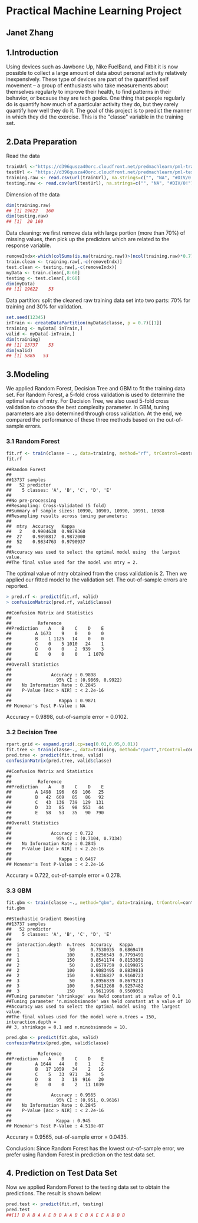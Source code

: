 # Practical Machine Learning Project
## Janet Zhang

## 1.Introduction
Using devices such as Jawbone Up, Nike FuelBand, and Fitbit it is now possible to collect a large amount of data about personal activity relatively inexpensively. These type of devices are part of the quantified self movement – a group of enthusiasts who take measurements about themselves regularly to improve their health, to find patterns in their behavior, or because they are tech geeks. One thing that people regularly do is quantify how much of a particular activity they do, but they rarely quantify how well they do it. The goal of this project is to predict the manner in which they did the exercise. This is the "classe" variable in the training set.

## 2.Data Preparation

Read the data

```r
trainUrl <-"https://d396qusza40orc.cloudfront.net/predmachlearn/pml-training.csv"
testUrl <- "https://d396qusza40orc.cloudfront.net/predmachlearn/pml-testing.csv"
training.raw <- read.csv(url(trainUrl), na.strings=c("", "NA", "#DIV/0!"))
testing.raw <- read.csv(url(testUrl), na.strings=c("", "NA", "#DIV/0!"))
```

Dimension of the data

```r
dim(training.raw)
## [1] 19622   160
dim(testing.raw)
## [1]  20 160
```

Data cleaning: we first remove data with large portion (more than 70%) of missing values, then pick up the predictors which are related to the response variable.

```r
removeIndx<-which(colSums(is.na(training.raw))>(ncol(training.raw)*0.7))
train.clean <- training.raw[,-c(removeIndx)]
test.clean <- testing.raw[,-c(removeIndx)] 
myData <- train.clean[,8:60]
testing <- test.clean[,8:60]
dim(myData)
## [1] 19622    53
```

Data partition: split the cleaned raw training data set into two parts: 70% for training and 30% for validation.

```r
set.seed(12345)
inTrain <- createDataPartition(myData$classe, p = 0.7)[[1]]
training <- myData[ inTrain,]
valid <- myData[-inTrain,]
dim(training)
## [1] 13737    53
dim(valid)
## [1] 5885   53 
```

## 3.Modeling
We applied Random Forest, Decision Tree and GBM to fit the training data set. For Random Forest, a 5-fold cross validation is used to determine the optimal value of mtry. For Decision Tree, we also used 5-fold cross validation to choose the best complexity parameter. In GBM, tuning parameters are also determined through cross validation. At the end, we compared the performance of these three methods based on the out-of-sample errors.

### 3.1 Random Forest

```r
fit.rf <- train(classe ~ ., data=training, method="rf", trControl=control, ntree=300)
fit.rf
```

```
##Random Forest 
##
##13737 samples
##   52 predictor
##    5 classes: 'A', 'B', 'C', 'D', 'E' 
##
##No pre-processing
##Resampling: Cross-Validated (5 fold) 
##Summary of sample sizes: 10990, 10989, 10990, 10991, 10988 
##Resampling results across tuning parameters:
##
##  mtry  Accuracy   Kappa    
##   2    0.9904638  0.9879360
##  27    0.9898817  0.9872000
##  52    0.9834763  0.9790937
##
##Accuracy was used to select the optimal model using  the largest value.
##The final value used for the model was mtry = 2. 
```

The optimal value of mtry obtained from the cross validation is 2. Then we applied our fitted model to the validation set. The out-of-sample errors are reported. 

```r
> pred.rf <- predict(fit.rf, valid)
> confusionMatrix(pred.rf, valid$classe)
```

```
##Confusion Matrix and Statistics
##
##          Reference
##Prediction    A    B    C    D    E
##         A 1673    9    0    0    0
##         B    1 1125   14    0    0
##         C    0    5 1010   24    1
##         D    0    0    2  939    3
##         E    0    0    0    1 1078
##
##Overall Statistics
##                                          
##               Accuracy : 0.9898          
##                 95% CI : (0.9869, 0.9922)
##    No Information Rate : 0.2845          
##    P-Value [Acc > NIR] : < 2.2e-16       
##                                          
##                  Kappa : 0.9871          
## Mcnemar's Test P-Value : NA              
```

Accuracy = 0.9898, out-of-sample error = 0.0102.

### 3.2 Decision Tree

```r
rpart.grid <- expand.grid(.cp=seq(0.01,0.05,0.01)) 
fit.tree <- train(classe~., data=training, method="rpart",trControl=control,tuneGrid=rpart.grid)
pred.tree <- predict(fit.tree, valid)
confusionMatrix(pred.tree, valid$classe)
```

```
##Confusion Matrix and Statistics
##
##          Reference
##Prediction    A    B    C    D    E
##         A 1498  196   69  106   25
##         B   42  669   85   86   92
##         C   43  136  739  129  131
##         D   33   85   98  553   44
##         E   58   53   35   90  790
##
##Overall Statistics
##                                          
##               Accuracy : 0.722           
##                 95% CI : (0.7104, 0.7334)
##    No Information Rate : 0.2845          
##    P-Value [Acc > NIR] : < 2.2e-16       
##                                          
##                  Kappa : 0.6467          
## Mcnemar's Test P-Value : < 2.2e-16       
```

Accurary = 0.722, out-of-sample error = 0.278.

### 3.3 GBM

```r
fit.gbm <- train(classe ~., method="gbm", data=training, trControl=control, verbose=F)
fit.gbm
```

```
##Stochastic Gradient Boosting 
##13737 samples
##   52 predictor
##    5 classes: 'A', 'B', 'C', 'D', 'E' 
##
##  interaction.depth  n.trees  Accuracy   Kappa    
##  1                   50      0.7530035  0.6869478
##  1                  100      0.8256543  0.7793491
##  1                  150      0.8541174  0.8153851
##  2                   50      0.8579759  0.8199875
##  2                  100      0.9083495  0.8839819
##  2                  150      0.9336827  0.9160723
##  3                   50      0.8956839  0.8679213
##  3                  100      0.9413268  0.9257482
##  3                  150      0.9611996  0.9509051
##Tuning parameter 'shrinkage' was held constant at a value of 0.1
##Tuning parameter 'n.minobsinnode' was held constant at a value of 10
##Accuracy was used to select the optimal model using  the largest value.
##The final values used for the model were n.trees = 150, interaction.depth =
## 3, shrinkage = 0.1 and n.minobsinnode = 10. 
 ```
 
 ```r
pred.gbm <- predict(fit.gbm, valid)
confusionMatrix(pred.gbm, valid$classe)
```

```
##          Reference
##Prediction    A    B    C    D    E
##         A 1644   44    0    1    2
##         B   17 1059   34    2   16
##         C    5   33  971   34    5
##         D    8    3   19  916   20
##         E    0    0    2   11 1039
##                                         
##               Accuracy : 0.9565         
##                 95% CI : (0.951, 0.9616)
##    No Information Rate : 0.2845         
##    P-Value [Acc > NIR] : < 2.2e-16      
##                                         
##                 Kappa : 0.945          
## Mcnemar's Test P-Value : 4.518e-07      

```

Accurary = 0.9565, out-of-sample error = 0.0435.

Conclusion: Since Random Forest has the lowest out-of-sample error, we prefer using Random Forest in prediction on the test data set.

## 4. Prediction on Test Data Set
Now we applied Random Forest to the testing data set to obtain the predictions. The result is shown below:

```r
pred.test <- predict(fit.rf, testing)
pred.test
##[1] B A B A A E D B A A B C B A E E A B B B
```
